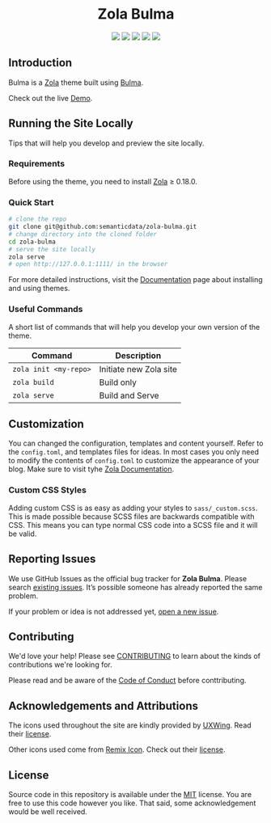 <h1 align=center>Zola Bulma</h1>

<p align="center">
  <img src="https://img.shields.io/github/languages/code-size/semanticdata/zola-bulma" />
  <img src="https://img.shields.io/github/repo-size/semanticdata/zola-bulma" />
  <img src="https://img.shields.io/github/commit-activity/t/semanticdata/zola-bulma" />
  <img src="https://img.shields.io/github/last-commit/semanticdata/zola-bulma" />
  <img src="https://img.shields.io/website/https/semanticdata.github.io/zola-bulma.svg" />
</p>

## Introduction

Bulma is a [Zola](https://www.getzola.org) theme built using [Bulma](https://bulma.io/).

Check out the live [Demo](https://miguelpimentel.do/zola-bulma/).

## Running the Site Locally

Tips that will help you develop and preview the site locally.

### Requirements

Before using the theme, you need to install [Zola](https://www.getzola.org/documentation/getting-started/installation/) ≥ 0.18.0.

### Quick Start

```bash
# clone the repo
git clone git@github.com:semanticdata/zola-bulma.git
# change directory into the cloned folder
cd zola-bulma
# serve the site locally
zola serve
# open http://127.0.0.1:1111/ in the browser
```

For more detailed instructions, visit the [Documentation](https://www.getzola.org/documentation/themes/installing-and-using-themes/) page about installing and using themes.

### Useful Commands

A short list of commands that will help you develop your own version of the theme.

| Command                    | Description                |
| -------------------------- | -------------------------- |
| `zola init <my-repo>`      | Initiate new Zola site     |
| `zola build`               | Build only                 |
| `zola serve`               | Build and Serve            |

## Customization

You can changed the configuration, templates and content yourself. Refer to the `config.toml`, and templates files for ideas. In most cases you only need to modify the contents of `config.toml` to customize the appearance of your blog. Make sure to visit tyhe [Zola Documentation](https://www.getzola.org/documentation/getting-started/overview/).

### Custom CSS Styles

Adding custom CSS is as easy as adding your styles to `sass/_custom.scss`. This is made possible because SCSS files are backwards compatible with CSS. This means you can type normal CSS code into a SCSS file and it will be valid.

## Reporting Issues

We use GitHub Issues as the official bug tracker for **Zola Bulma**. Please
search [existing issues](https://github.com/semanticdata/zola-bulma/issues). It’s
possible someone has already reported the same problem.

If your problem or idea is not addressed yet, [open a new issue](https://github.com/semanticdata/zola-bulma/issues/new).

## Contributing

We'd love your help! Please see [CONTRIBUTING](./CONTRIBUTING.md) to learn about the kinds of contributions we're looking for.

Please read and be aware of the [Code of Conduct](.github/CODE_OF_CONDUCT.md) before conttributing.

## Acknowledgements and Attributions

The icons used throughout the site are kindly provided by [UXWing](https://uxwing.com/license/). Read their [license](https://uxwing.com/license/).

Other icons used come from [Remix Icon](https://remixicon.com/). Check out their [license](https://remixicon.com/license).

## License

Source code in this repository is available under the [MIT](LICENSE) license. You are free to use this code however you like. That said, some acknowledgement would be well received.

